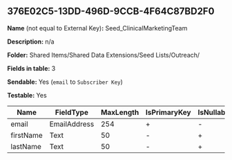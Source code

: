 ## 376E02C5-13DD-496D-9CCB-4F64C87BD2F0

**Name** (not equal to External Key)**:** Seed_ClinicalMarketingTeam

**Description:** n/a

**Folder:** Shared Items/Shared Data Extensions/Seed Lists/Outreach/

**Fields in table:** 3

**Sendable:** Yes (`email` to `Subscriber Key`)

**Testable:** Yes

| Name | FieldType | MaxLength | IsPrimaryKey | IsNullable | DefaultValue |
| --- | --- | --- | --- | --- | --- |
| email | EmailAddress | 254 | + | - |  |
| firstName | Text | 50 | - | + |  |
| lastName | Text | 50 | - | + |  |
